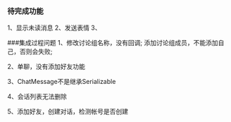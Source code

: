 ### 待完成功能
1、显示未读消息
2、发送表情
3、


###集成过程问题
1、修改讨论组名称，没有回调; 
     添加讨论组成员，不能添加自己，否则会失败; 
     
2、单聊，没有添加好友功能

3、ChatMessage不是继承Serializable

4、会话列表无法删除

5、添加好友，创建对话，检测帐号是否创建